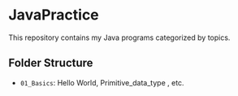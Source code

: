 # JavaPractice

This repository contains my Java programs categorized by topics.

## Folder Structure

- `01_Basics`: Hello World, Primitive_data_type , etc.
